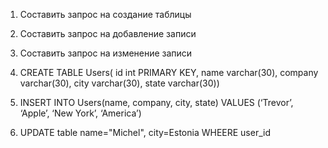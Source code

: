 ﻿1. Составить запрос на создание таблицы 
2. Составить запрос на добавление записи
3. Составить запрос на изменение записи

1. CREATE TABLE Users(
id int PRIMARY KEY, name varchar(30), company varchar(30), city varchar(30), 
state varchar(30))

2. INSERT INTO Users(name, company, city, state) VALUES (‘Trevor’, ‘Apple’, ‘New York’, ‘America’)

3. UPDATE table name="Michel", city=Estonia WHEERE user_id
